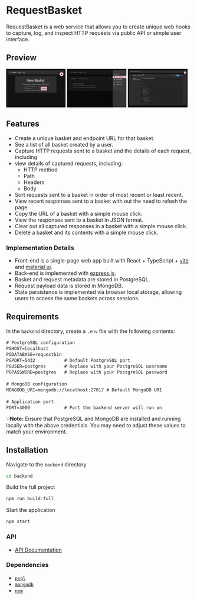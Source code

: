 # RequestBasket

RequestBasket is a web service that allows you to create unique web hooks to capture, log, and inspect HTTP requests via public API or simple user interface.

## Preview
<img src="assets/create_basket.png" alt="Create a Basket" width="32%"/> <img src="assets/my_baskets.png" alt="My Baskets" width="32%"/> <img src="assets/basket_request_json.png" alt="Basket with request" width="32%"/>

## Features

- Create a unique basket and endpoint URL for that basket.
- See a list of all basket created by a user.
- Capture HTTP requests sent to a basket and the details of each request, including
- view details of captured requests, including:
  - HTTP method
  - Path
  - Headers
  - Body
- Sort requests sent to a basket in order of most recent or least recent.
- View recent responses sent to a basket with out the need to refesh the page.
- Copy the URL of a basket with a simple mouse click.
- View the responses sent to a basket in JSON format.
- Clear out all captured responses in a basket with a simple mouse click.
- Delete a basket and its contents with a simple mouse click.

### Implementation Details

- Front-end is a single-page web app built with React + TypeScript + [vite](https://vite.dev/) and [material ui](https://mui.com/).
- Back-end is implemented with [express.js](https://expressjs.com/).
- Basket and request metadata are stored in PostgreSQL.
- Request payload data is stored in MongoDB.
- State persistence is implemented via browser local storage, allowing users to access the same baskets across sessions.

## Requirements

In the `backend` directory, create a `.env` file with the following contents:

```env
# PostgreSQL configuration
PGHOST=localhost
PGDATABASE=requestbin
PGPORT=5432           # Default PostgreSQL port
PGUSER=postgres       # Replace with your PostgreSQL username
PGPASSWORD=postgres   # Replace with your PostgreSQL password

# MongoDB configuration
MONGODB_URI=mongodb://localhost:27017 # Default MongoDB URI

# Application port
PORT=3000             # Port the backend server will run on
```

💡**Note:** Ensure that PostgreSQL and MongoDB are installed and running locally with the above credentials. You may need to adjust these values to match your environment.

## Installation

Navigate to the `backend` directory

```bash
cd backend
```

Build the full project

```bash
npm run build:full
```

Start the application

```bash
npm start
```

### API

- [API Documentation](https://github.com/dom-and-the-night-owls/requestbin/wiki/API-Documentation)

### Dependencies

- [`psql`](https://www.postgresql.org/download/)
- [`mongodb`](https://www.mongodb.com/docs/manual/administration/install-community/)
- [`npm`](https://github.com/npm/cli)
